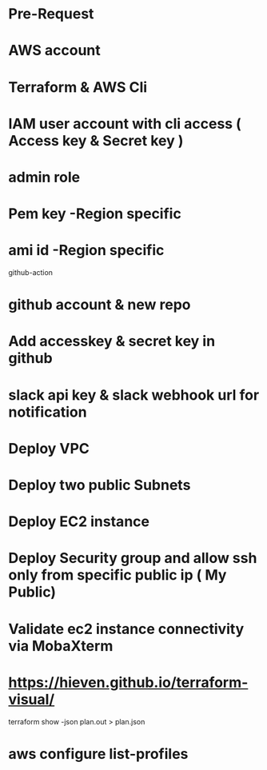  # Pre-Request
# AWS account
# Terraform & AWS Cli
# IAM user account with cli access ( Access key & Secret key )
# admin role
# Pem key -Region specific
# ami id -Region specific
github-action

# github account & new repo
# Add accesskey & secret key in github
# slack api key & slack webhook url for notification
 
 
 # Deploy VPC 
 # Deploy two public Subnets
 # Deploy EC2 instance
 # Deploy Security  group and allow ssh only from specific public ip ( My Public)
 # Validate ec2 instance connectivity via MobaXterm


 
 # https://hieven.github.io/terraform-visual/
   terraform show -json plan.out > plan.json
 # aws configure list-profiles